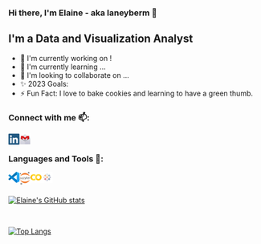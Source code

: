 ### Hi there, I'm Elaine - aka laneyberm 👋


## I'm a Data and Visualization Analyst
- 🔭 I'm currently working on !
- 🌱 I'm currently learning ...
- 💞️ I'm looking to collaborate on ...
- ✨ 2023 Goals: 
- ⚡ Fun Fact: I love to bake cookies and learning to have a green thumb.


### Connect with me 📫:
<img align="left" alt="linkedin" width="22px" src="https://github.com/laneyberm/laneyberm/blob/main/static/images/linkedin.png" />
<img align="left" alt="linkedin" width="22px" src="https://github.com/laneyberm/laneyberm/blob/main/static/images/gmail-icon.png" />

<br />

### Languages and Tools 👀:
<img align="left" alt="linkedin" width="22px" src="https://github.com/laneyberm/laneyberm/blob/main/static/images/vsc-icon.png" />
<img align="left" alt="linkedin" width="22px" src="https://github.com/laneyberm/laneyberm/blob/main/static/images/jupyter-icon.png" />
<img align="left" alt="linkedin" width="22px" src="https://github.com/laneyberm/laneyberm/blob/main/static/images/colab-icon.png" />
<img align="left" alt="linkedin" width="22px" src="https://github.com/laneyberm/laneyberm/blob/main/static/images/tableau-icon.jpg" />
<br />
<br />

[![Elaine's GitHub stats](https://github-readme-stats.vercel.app/api?username=laneyberm&show_icons=true&theme=transparent)](https://github.com/laneyberm/github-readme-stats)

<br />

[![Top Langs](https://github-readme-stats.vercel.app/api/top-langs/?username=laneyberm)](https://github.com/laneyberm/github-readme-stats)

